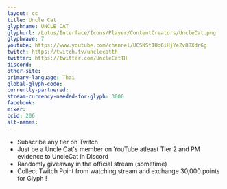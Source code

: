 ```yaml
---
layout: cc
title: Uncle Cat
glyphname: UNCLE CAT
glyphurl: /Lotus/Interface/Icons/Player/ContentCreators/UncleCat.png
glyphwave: 7
youtube: https://www.youtube.com/channel/UCSKSt1Uo6iHjYeZv8BXdrGg
twitch: https://twitch.tv/unclecatth
twitter: https://twitter.com/UncleCatTH
discord:
other-site:
primary-language: Thai
global-glyph-code:
currently-partnered:
stream-currency-needed-for-glyph: 3000
facebook:
mixer:
ccid: 206
alt-names:
---
```

* Subscribe any tier on Twitch
* Just be a Uncle Cat's member on YouTube atleast Tier 2 and PM evidence to UncleCat in Discord
* Randomly giveaway in the official stream (sometime)
* Collect Twitch Point from watching stream and exchange 30,000 points for Glyph !
